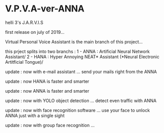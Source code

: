 # V.P.V.A-ver-ANNA
helli 3's J.A.R.V.I.S

first release on july of 2019...

Virtual Personal Voice Assistant is the main branch of this project...

this prject splits into two branchs : 
        1 - ANNA : Artificial Neural Network Assistant/
        2 - HANA : Hyper Annoying NEAT* Assistant (*Neural Electronic Artitficial Tongue)/

update : now with e-mail assistant ... send your mails right from the ANNA

update : now HANA is faster and smarter

update : now ANNA is faster and smarter

update : now with YOLO object detection ... detect even traffic with ANNA

update : now with face recognition software ... use your face to unlock ANNA just with a single sight

update : now with group face recognition ...
